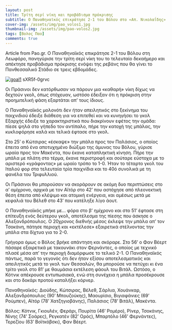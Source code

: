 ```yaml
---
layout: post
title: Τρίτη σερί νίκη και προβάδισμα πρόκρισης
subtitle: Ο Παναθηναϊκός επικράτησε 2-1 του Βόλου στο «Απ. Νικολαΐδης» για τη φάση των 16 του Κυπέλλου
cover-img: /assets/img/pao_volos1.jpg
thumbnail-img: /assets/img/pao-volos2.jpg
tags: [Βολος Παο]
comments: true
---
```

Article from Pao.gr.
Ο Παναθηναϊκός επικράτησε 2-1 του Βόλου στη Λεωφόρο, πανηγύρισε την τρίτη σερί νίκη του το τελευταίο δεκαήμερο και απέκτησε προβάδισμα πρόκρισης ενόψει της ρεβάνς που θα γίνει 
το Πανθεσσαλικό Στάδιο σε τρεις εβδομάδες.

[![goal1](http://img.youtube.com/vi/sXR5f-0grvc/0.jpg)](http://www.youtube.com/watch?v=sXR5f-0grvc)
sXR5f-0grvc

Οι Πράσινοι δεν κατόρθωσαν να πάρουν μια «καθαρή» νίκη δίχως να δεχτούν γκολ, όπως στόχευαν, ωστόσο έδειξαν ότι η πρόκριση στην προημιτελική φάση εξαρτάται απ’ τους ίδιους.

Ο Παναθηναϊκός μολονότι δεν ήταν απειλητικός στο ξεκίνημα του παιχνιδιού έδειξε διάθεση για να επιτεθεί και να κυνηγήσει το γκολ Εξαρχής έδειξε τα χαρακτηριστικά που διακρίνουν
εφέτος την ομάδα: πίεσε ψηλά στο γήπεδο τον αντίπαλο, πήρε την κατοχή της μπάλας, την κυκλοφόρησε καλά και τελικά έφτασε στο γκολ.

Στο 25’ ο Κώτσιρας «έσκαψε» την μπάλα προς τον Παλάσιος, ο οποίος έπειτα από ένα αποτυχημένο διώξιμο της άμυνας του Βόλου, γύρισε ωραία προς τον Μακέντα, που έκανε καταπληκτική
κίνηση. Πήρε την μπάλα με πλάτη στο τέρμα, έκανε περιστροφή και σούταρε εύστοχα με το αριστερό «γράφοντας» με ωραίο τρόπο το 1-0. Ήταν το τέταρτο γκολ του Ιταλού φορ στα τελευταία τρία παιχνίδια και το 40ό συνολικά με τη φανέλα του Τριφυλλιού.

Οι Πράσινοι θα μπορούσαν να σκοράρουν σε ακόμη δυο περιπτώσεις στο α’ αμίχρονο, αρχικά με τον Αϊτόρ στο 42’ που αστόχησε από πλεονεκτική θέση έπειτα από κλέψιμο και ατομική 
ενέργεια, και αμέσως μετά με κεφαλιά του Βέλεθ στο 43’ που κατέληξε λίγο άουτ.

Ο Παναθηναϊκός μπήκε με… φόρα στο β’ ημίχρονο και στο 51’ έφτασε στη επίτευξη ενός δεύτερου γκολ, αποτέλεσμα της πίεσης που άσκησε ο Αλεξανδρόπουλος. Ο 20χρονος διεθνής μέσος
έκλεψε την μπάλα απ’ τον Τσοκάνη, πάτησε περιοχή και «εκτέλεσε» εξαιρετικά στέλνοντας την μπάλα στα δίχτυα για το 2-0.

Γρήγορα όμως ο Βόλος βρήκε απάντηση και σκόραρε. Στο 56’ ο Φαν Βέερτ πάσαρε εξαιρετικά με τακουνάκι στον Φερνάντες, ο οποίος με τεχνικό πλασέ μέσα απ’ την περιοχή διαμόρφωσε το
τελικό 2-1. Ο Παναθηναϊκός πάντως, παρά το γεγονός ότι δεν ήταν εξίσου αποτελεσματικός και απειλητικός μετά το γκολ των Θεσσαλών, θα μπορούσε να πετύχει κι ένα τρίτο γκολ στο 81’
με θαυμάσια εκτέλεση φάουλ του Βιτάλ. Ωστόσο, ο Κότνικ απέκρουσε εντυπωσιακά, ενώ στη συνέχεια η μπάλα προσέκρουσε και στο δοκάρι προτού καταλήξει κόρνερ.

Παναθηναϊκός: Διούδης, Κώτσιρας, Βέλεθ, Σάρλια, Χουάνκαρ, Αλεξανδρόπουλος (90’ Μπουζούκης), Μαουρίσιο, Βιγιαφάνιες (69’ Ρούμπεν), Αϊτόρ (78’ Χατζηγιοβάνης), Παλάσιος (78’ Βιτάλ),
Μακέντα.

Βόλος: Κότνικ, Γκιουλέν, Φεράρι, Πουρίτα (46’ Ρομέρο), Ρίνερ, Τσοκάνης, Νίνης (74’ Σοάρες), Ρεγκατέν (82’ Ορός), Μπαρτόλο (46’ Φερνάντες), Τερεζίου (63’ Βοϊτκόβσκι), Φαν Βέερτ.
